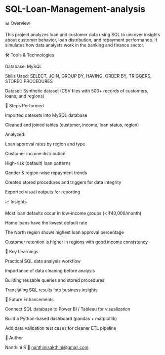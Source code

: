# SQL-Loan-Management-analysis
📊 Overview

This project analyzes loan and customer data using SQL to uncover insights about customer behavior, loan distribution, and repayment performance. It simulates how data analysts work in the banking and finance sector.

🛠 Tools & Technologies

Database: MySQL

Skills Used: SELECT, JOIN, GROUP BY, HAVING, ORDER BY, TRIGGERS, STORED PROCEDURES

Dataset: Synthetic dataset (CSV files with 500+ records of customers, loans, and regions)

🧩 Steps Performed

Imported datasets into MySQL database

Cleaned and joined tables (customer, income, loan status, region)

Analyzed:

Loan approval rates by region and type

Customer income distribution

High-risk (default) loan patterns

Gender & region-wise repayment trends

Created stored procedures and triggers for data integrity

Exported visual outputs for reporting

📈 Insights

Most loan defaults occur in low-income groups (< ₹40,000/month)

Home loans have the lowest default rate

The North region shows highest loan approval percentage

Customer retention is higher in regions with good income consistency

🚀 Key Learnings

Practical SQL data analysis workflow

Importance of data cleaning before analysis

Building reusable queries and stored procedures

Translating SQL results into business insights

🧠 Future Enhancements

Connect SQL database to Power BI / Tableau for visualization

Build a Python-based dashboard (pandas + matplotlib)

Add data validation test cases for cleaner ETL pipeline

🪪 Author

Nanthini S 📧 nanthinisakthini@gmail.com
